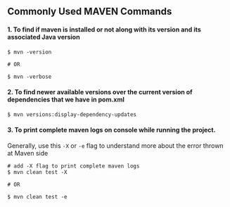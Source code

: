 ## Commonly Used MAVEN Commands

#### 1. To find if maven is installed or not along with its version and its associated Java version

```shell
$ mvn -version

# OR

$ mvn -verbose
```

#### 2. To find newer available versions over the current version of dependencies that we have in pom.xml

```shell
$ mvn versions:display-dependency-updates
```

#### 3. To print complete maven logs on console while running the project.

Generally, use this `-X` or `-e` flag to understand more about the error thrown at Maven side

```shell
# add -X flag to print complete maven logs
$ mvn clean test -X

# OR

$ mvn clean test -e
```